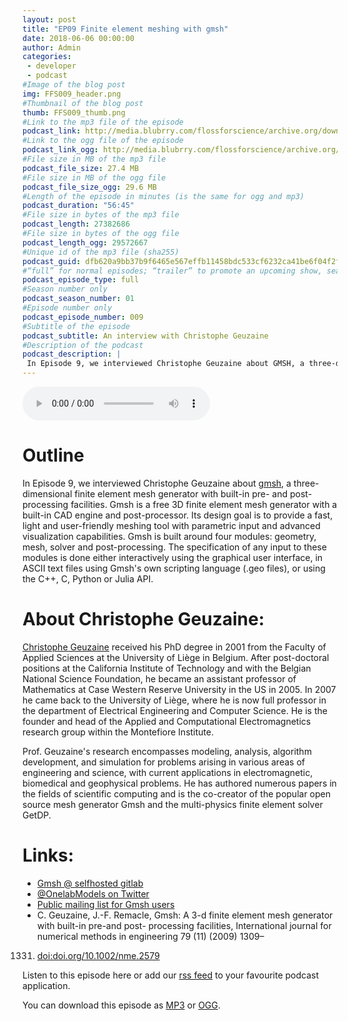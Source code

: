 ```yaml
---
layout: post
title: "EP09 Finite element meshing with gmsh"
date: 2018-06-06 00:00:00
author: Admin
categories: 
 - developer
 - podcast
#Image of the blog post
img: FFS009_header.png
#Thumbnail of the blog post
thumb: FFS009_thumb.png
#Link to the mp3 file of the episode
podcast_link: http://media.blubrry.com/flossforscience/archive.org/download/FlossforscienceEp009-GmshForFiniteElementMeshes/FLOSSforscience_EP009_GMSH.mp3
#Link to the ogg file of the episode
podcast_link_ogg: http://media.blubrry.com/flossforscience/archive.org/download/FlossforscienceEp009-GmshForFiniteElementMeshes/FLOSSforscience_EP009_GMSH.ogg
#File size in MB of the mp3 file
podcast_file_size: 27.4 MB
#File size in MB of the ogg file
podcast_file_size_ogg: 29.6 MB
#Length of the episode in minutes (is the same for ogg and mp3)
podcast_duration: "56:45"
#File size in bytes of the mp3 file
podcast_length: 27382686
#File size in bytes of the ogg file
podcast_length_ogg: 29572667
#Unique id of the mp3 file (sha255)
podcast_guid: dfb620a9bb37b9f6465e567effb11458bdc533cf6232ca41be6f04f2fd709a68
#“full” for normal episodes; “trailer” to promote an upcoming show, season, or episode; or “bonus” for extra content related to a show, season, or episode.
podcast_episode_type: full
#Season number only
podcast_season_number: 01
#Episode number only
podcast_episode_number: 009
#Subtitle of the episode 
podcast_subtitle: An interview with Christophe Geuzaine
#Description of the podcast
podcast_description: |
 In Episode 9, we interviewed Christophe Geuzaine about GMSH, a three-dimensional finite element mesh generator with built-in pre- and post-processing facilities. GMSH is a free 3D finite element mesh generator with a built-in CAD engine and post-processor. Its design goal is to provide a fast, light and user-friendly meshing tool with parametric input and advanced visualization capabilities.
---
```


<audio controls>
  <source src="http://media.blubrry.com/flossforscience/archive.org/download/FlossforscienceEp009-GmshForFiniteElementMeshes/FLOSSforscience_EP009_GMSH.ogg" type="audio/ogg">
  <source src="http://media.blubrry.com/flossforscience/archive.org/download/FlossforscienceEp009-GmshForFiniteElementMeshes/FLOSSforscience_EP009_GMSH.mp3" type="audio/mpeg">
Your browser does not support the audio element.
</audio>

# Outline

In Episode 9, we interviewed Christophe Geuzaine about [gmsh](https://gmsh.info/), a three-dimensional finite element mesh generator with built-in pre- and post-processing facilities. Gmsh is a free 3D finite element mesh generator with a built-in CAD engine and post-processor. Its design goal is to provide a fast, light and user-friendly meshing tool with parametric input and advanced visualization capabilities. Gmsh is built around four modules: geometry, mesh, solver and post-processing. The specification of any input to these modules is done either interactively using the graphical user interface, in ASCII text files using Gmsh's own scripting language (.geo files), or using the C++, C, Python or Julia API. 

# About Christophe Geuzaine: 

[Christophe Geuzaine](http://www.montefiore.ulg.ac.be/~geuzaine/) received his PhD degree in 2001 from the Faculty of Applied Sciences at the University of Liège in Belgium. After post-doctoral positions at the California Institute of Technology and with the Belgian National Science Foundation, he became an assistant professor of Mathematics at Case Western Reserve University in the US in 2005. In 2007 he came back to the University of Liège, where he is now full professor in the department of Electrical Engineering and Computer Science. He is the founder and head of the Applied and Computational Electromagnetics research group within the Montefiore Institute.

Prof. Geuzaine's research encompasses modeling, analysis, algorithm development, and simulation for problems arising in various areas of engineering and science, with current applications in electromagnetic, biomedical and geophysical problems. He has authored numerous papers in the fields of scientific computing and is the co-creator of the popular open source mesh generator Gmsh and the multi-physics finite element solver GetDP.

# Links:

* [Gmsh @ selfhosted gitlab](https://gitlab.onelab.info/gmsh/)
* [@OnelabModels on Twitter](https://www.twitter.com/OnelabModels)
* [Public mailing list for Gmsh users](http://onelab.info/mailman/listinfo/gmsh/)
* C.  Geuzaine,  J.-F.  Remacle,  Gmsh:  A  3-d  finite  element  mesh  generator  with  built-in  pre-and  post-
processing  facilities,  International  journal  for  numerical  methods  in  engineering  79  (11)  (2009)  1309–
1331. [doi:doi.org/10.1002/nme.2579](https://doi.org/10.1002/nme.2579)

Listen to this episode here or add our [rss feed](https://flossforscience.github.io/feed.xml) to your favourite podcast application. 

You can download this episode as [MP3](http://media.blubrry.com/flossforscience/archive.org/download/FlossforscienceEp009-GmshForFiniteElementMeshes/FLOSSforscience_EP009_GMSH.mp3) or [OGG](http://media.blubrry.com/flossforscience/archive.org/download/FlossforscienceEp009-GmshForFiniteElementMeshes/FLOSSforscience_EP009_GMSH.ogg). 
